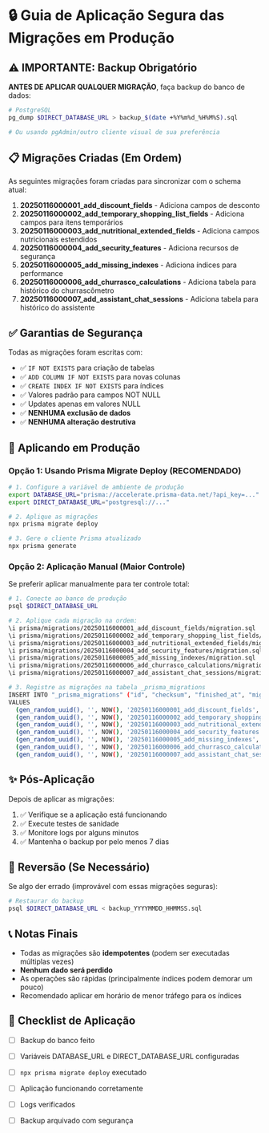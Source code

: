 # 🔒 Guia de Aplicação Segura das Migrações em Produção

## ⚠️ IMPORTANTE: Backup Obrigatório

**ANTES DE APLICAR QUALQUER MIGRAÇÃO**, faça backup do banco de dados:

```bash
# PostgreSQL
pg_dump $DIRECT_DATABASE_URL > backup_$(date +%Y%m%d_%H%M%S).sql

# Ou usando pgAdmin/outro cliente visual de sua preferência
```

## 📋 Migrações Criadas (Em Ordem)

As seguintes migrações foram criadas para sincronizar com o schema atual:

1. **20250116000001_add_discount_fields** - Adiciona campos de desconto
2. **20250116000002_add_temporary_shopping_list_fields** - Adiciona campos para itens temporários
3. **20250116000003_add_nutritional_extended_fields** - Adiciona campos nutricionais estendidos
4. **20250116000004_add_security_features** - Adiciona recursos de segurança
5. **20250116000005_add_missing_indexes** - Adiciona índices para performance
6. **20250116000006_add_churrasco_calculations** - Adiciona tabela para histórico do churrascômetro
7. **20250116000007_add_assistant_chat_sessions** - Adiciona tabela para histórico do assistente

## ✅ Garantias de Segurança

Todas as migrações foram escritas com:

- ✅ `IF NOT EXISTS` para criação de tabelas
- ✅ `ADD COLUMN IF NOT EXISTS` para novas colunas
- ✅ `CREATE INDEX IF NOT EXISTS` para índices
- ✅ Valores padrão para campos NOT NULL
- ✅ Updates apenas em valores NULL
- ✅ **NENHUMA exclusão de dados**
- ✅ **NENHUMA alteração destrutiva**

## 🚀 Aplicando em Produção

### Opção 1: Usando Prisma Migrate Deploy (RECOMENDADO)

```bash
# 1. Configure a variável de ambiente de produção
export DATABASE_URL="prisma://accelerate.prisma-data.net/?api_key=..."
export DIRECT_DATABASE_URL="postgresql://..."

# 2. Aplique as migrações
npx prisma migrate deploy

# 3. Gere o cliente Prisma atualizado
npx prisma generate
```

### Opção 2: Aplicação Manual (Maior Controle)

Se preferir aplicar manualmente para ter controle total:

```bash
# 1. Conecte ao banco de produção
psql $DIRECT_DATABASE_URL

# 2. Aplique cada migração na ordem:
\i prisma/migrations/20250116000001_add_discount_fields/migration.sql
\i prisma/migrations/20250116000002_add_temporary_shopping_list_fields/migration.sql
\i prisma/migrations/20250116000003_add_nutritional_extended_fields/migration.sql
\i prisma/migrations/20250116000004_add_security_features/migration.sql
\i prisma/migrations/20250116000005_add_missing_indexes/migration.sql
\i prisma/migrations/20250116000006_add_churrasco_calculations/migration.sql
\i prisma/migrations/20250116000007_add_assistant_chat_sessions/migration.sql

# 3. Registre as migrações na tabela _prisma_migrations
INSERT INTO "_prisma_migrations" ("id", "checksum", "finished_at", "migration_name", "logs", "rolled_back_at", "started_at", "applied_steps_count")
VALUES 
  (gen_random_uuid(), '', NOW(), '20250116000001_add_discount_fields', NULL, NULL, NOW(), 1),
  (gen_random_uuid(), '', NOW(), '20250116000002_add_temporary_shopping_list_fields', NULL, NULL, NOW(), 1),
  (gen_random_uuid(), '', NOW(), '20250116000003_add_nutritional_extended_fields', NULL, NULL, NOW(), 1),
  (gen_random_uuid(), '', NOW(), '20250116000004_add_security_features', NULL, NULL, NOW(), 1),
  (gen_random_uuid(), '', NOW(), '20250116000005_add_missing_indexes', NULL, NULL, NOW(), 1),
  (gen_random_uuid(), '', NOW(), '20250116000006_add_churrasco_calculations', NULL, NULL, NOW(), 1),
  (gen_random_uuid(), '', NOW(), '20250116000007_add_assistant_chat_sessions', NULL, NULL, NOW(), 1);
```

## ✨ Pós-Aplicação

Depois de aplicar as migrações:

1. ✅ Verifique se a aplicação está funcionando
2. ✅ Execute testes de sanidade
3. ✅ Monitore logs por alguns minutos
4. ✅ Mantenha o backup por pelo menos 7 dias

## 🔄 Reversão (Se Necessário)

Se algo der errado (improvável com essas migrações seguras):

```bash
# Restaurar do backup
psql $DIRECT_DATABASE_URL < backup_YYYYMMDD_HHMMSS.sql
```

## 📞 Notas Finais

- Todas as migrações são **idempotentes** (podem ser executadas múltiplas vezes)
- **Nenhum dado será perdido**
- As operações são rápidas (principalmente índices podem demorar um pouco)
- Recomendado aplicar em horário de menor tráfego para os índices

## 🎯 Checklist de Aplicação

- [ ] Backup do banco feito
- [ ] Variáveis DATABASE_URL e DIRECT_DATABASE_URL configuradas
- [ ] `npx prisma migrate deploy` executado
- [ ] Aplicação funcionando corretamente
- [ ] Logs verificados
- [ ] Backup arquivado com segurança

